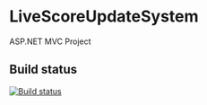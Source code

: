 # LiveScoreUpdateSystem
ASP.NET MVC Project

## Build status
[![Build status](https://ci.appveyor.com/api/projects/status/97o4855nob8687lt?svg=true)](https://ci.appveyor.com/project/BorislavBorisov/livescoreupdatesystem)
